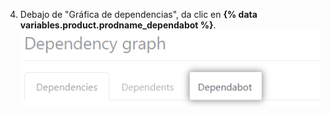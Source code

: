 4. Debajo de "Gráfica de dependencias", da clic en **{% data variables.product.prodname_dependabot %}**. ![Gráfica de dependencias, pestaña de {% data variables.product.prodname_dependabot %}](/assets/images/help/dependabot/dependabot-tab.png)
